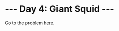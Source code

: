 # --- Day 4: Giant Squid ---

Go to the problem [here](https://adventofcode.com/2021/day/4 "Day 4").

